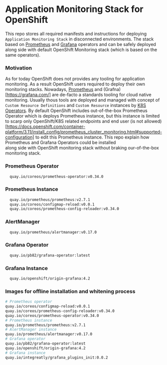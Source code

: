 # Application Monitoring Stack for OpenShift
This repo stores all required manifests and instructions for deploying `Application Monitoring Stack` in disconnected environments. The stack based on [Prometheus](https://github.com/coreos/prometheus-operator) and [Grafana](https://github.com/integr8ly/grafana-operator) operators and can be safely deployed  along side with default OpenShift Monitoring stack (which is based on the same operators).

### Motivation 
As for today OpenShift does not provides any tooling for application monitoring.
As a result OpenShift users required to deploy their own monitoring stacks. 
Nowadays, [Prometheus](https://prometheus.io/) and (Grafna)[https://grafana.com/] 
are de-facto a standards tooling for cloud native monitoring. 
Usually thous tools are deployed and managed with concept of 
`Custom Resource Definitions` and `Custom Resource` instances
 by [K8S Operators](https://coreos.com/operators/).
 By default OpenShift includes out-of-the-box Prometheus Operator 
 which is deploys Prometheus instance, but this instance is limited to scarp only 
 OpenShift/K8S related endpoints and end user 
 (is not allowed)[https://docs.openshift.com/container-platform/3.11/install_config/prometheus_cluster_monitoring.html#supported-configuration] 
 to edit this Prometheus instance. 
 This repo explain how Prometheus and Grafana Operators could be installed  
 along side with OpenShift monitoring stack without braking our-of-the-box monitoring stack. 
 
   


### Prometheus Operator
```bash
  quay.io/coreos/prometheus-operator:v0.34.0
``` 

### Prometheus Instance
```bash
  quay.io/prometheus/prometheus:v2.7.1
  quay.io/coreos/configmap-reload:v0.0.1
  quay.io/coreos/prometheus-config-reloader:v0.34.0
```

### AlertManager
```bash
  quay.io/prometheus/alertmanager:v0.17.0
```

### Grafana Operator
```bash
  quay.io/pb82/grafana-operator:latest
```
  
### Grafana Instance
```bash
  quay.io/openshift/origin-grafana:4.2
```

### Images for offline installation and whitening process
```bash
# Prometheus operator 
quay.io/coreos/configmap-reload:v0.0.1
quay.io/coreos/prometheus-config-reloader:v0.34.0
quay.io/coreos/prometheus-operator:v0.34.0
# Prometheus instance
quay.io/prometheus/prometheus:v2.7.1
# AlertManager instance
quay.io/prometheus/alertmanager:v0.17.0
# Grafana operator 
quay.io/pb82/grafana-operator:latest
quay.io/openshift/origin-grafana:4.2
# Grafana instance 
quay.io/integreatly/grafana_plugins_init:0.0.2
```


